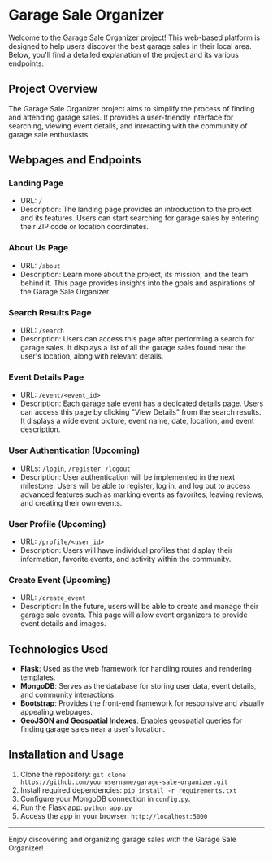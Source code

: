 # Garage Sale Organizer

Welcome to the Garage Sale Organizer project! This web-based platform is designed to help users discover the best garage sales in their local area. Below, you'll find a detailed explanation of the project and its various endpoints.

## Project Overview

The Garage Sale Organizer project aims to simplify the process of finding and attending garage sales. It provides a user-friendly interface for searching, viewing event details, and interacting with the community of garage sale enthusiasts.

## Webpages and Endpoints

### Landing Page
- URL: `/`
- Description: The landing page provides an introduction to the project and its features. Users can start searching for garage sales by entering their ZIP code or location coordinates.

### About Us Page
- URL: `/about`
- Description: Learn more about the project, its mission, and the team behind it. This page provides insights into the goals and aspirations of the Garage Sale Organizer.

### Search Results Page
- URL: `/search`
- Description: Users can access this page after performing a search for garage sales. It displays a list of all the garage sales found near the user's location, along with relevant details.

### Event Details Page
- URL: `/event/<event_id>`
- Description: Each garage sale event has a dedicated details page. Users can access this page by clicking "View Details" from the search results. It displays a wide event picture, event name, date, location, and event description.

### User Authentication (Upcoming)
- URLs: `/login`, `/register`, `/logout`
- Description: User authentication will be implemented in the next milestone. Users will be able to register, log in, and log out to access advanced features such as marking events as favorites, leaving reviews, and creating their own events.

### User Profile (Upcoming)
- URL: `/profile/<user_id>`
- Description: Users will have individual profiles that display their information, favorite events, and activity within the community.

### Create Event (Upcoming)
- URL: `/create_event`
- Description: In the future, users will be able to create and manage their garage sale events. This page will allow event organizers to provide event details and images.

## Technologies Used

- **Flask**: Used as the web framework for handling routes and rendering templates.
- **MongoDB**: Serves as the database for storing user data, event details, and community interactions.
- **Bootstrap**: Provides the front-end framework for responsive and visually appealing webpages.
- **GeoJSON and Geospatial Indexes**: Enables geospatial queries for finding garage sales near a user's location.

## Installation and Usage

1. Clone the repository: `git clone https://github.com/yourusername/garage-sale-organizer.git`
2. Install required dependencies: `pip install -r requirements.txt`
3. Configure your MongoDB connection in `config.py`.
4. Run the Flask app: `python app.py`
5. Access the app in your browser: `http://localhost:5000`
---

Enjoy discovering and organizing garage sales with the Garage Sale Organizer!
